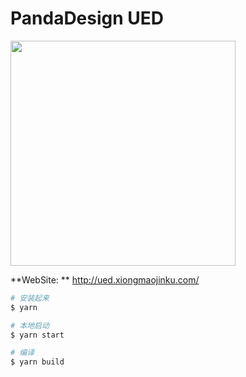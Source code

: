 # PandaDesign UED

<img src="https://o4j4l4n7h.qnssl.com/2017-09-20-icon.png" width="360" />

**WebSite: ** <http://ued.xiongmaojinku.com/>

```bash
# 安装起来
$ yarn

# 本地启动
$ yarn start

# 编译
$ yarn build
```
